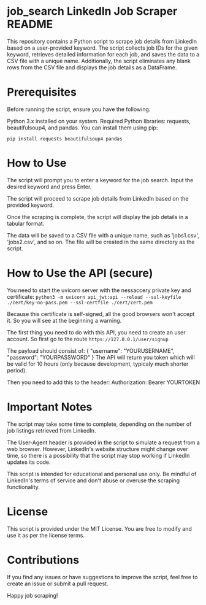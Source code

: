 # job_search LinkedIn Job Scraper README

This repository contains a Python script to scrape job details from LinkedIn based on a user-provided keyword. The script collects job IDs for the given keyword, retrieves detailed information for each job, and saves the data to a CSV file with a unique name. Additionally, the script eliminates any blank rows from the CSV file and displays the job details as a DataFrame.

# Prerequisites

Before running the script, ensure you have the following:

Python 3.x installed on your system.
Required Python libraries: requests, beautifulsoup4, and pandas. You can install them using pip:

`pip install requests beautifulsoup4 pandas`

# How to Use

The script will prompt you to enter a keyword for the job search. Input the desired keyword and press Enter.

The script will proceed to scrape job details from LinkedIn based on the provided keyword.

Once the scraping is complete, the script will display the job details in a tabular format.

The data will be saved to a CSV file with a unique name, such as 'jobs1.csv', 'jobs2.csv', and so on. The file will be created in the same directory as the script.

# How to Use the API (secure)

You need to start the uvicorn server with the nessaccery private key and certificate:
`python3 -m uvicorn api_jwt:api --reload --ssl-keyfile ./cert/key-no-pass.pem --ssl-certfile ./cert/cert.pem`

Because this certificate is self-signed, all the good browsers won't accept it. So you will see at the beginning a warning.

The first thing you need to do with this API, you need to create an user account. So first go to the route
`https://127.0.0.1/user/signup`

The payload should consist of:
{
"username": "YOURUSERNAME",
"password": "YOURPASSWORD"
}
The API will return you token which will be valid for 10 hours (only because development, typicaly much shorter period).

Then you need to add this to the header:
Authorization: Bearer YOURTOKEN

# Important Notes

The script may take some time to complete, depending on the number of job listings retrieved from LinkedIn.

The User-Agent header is provided in the script to simulate a request from a web browser. However, LinkedIn's website structure might change over time, so there is a possibility that the script may stop working if LinkedIn updates its code.

This script is intended for educational and personal use only. Be mindful of LinkedIn's terms of service and don't abuse or overuse the scraping functionality.

# License

This script is provided under the MIT License. You are free to modify and use it as per the license terms.

# Contributions

If you find any issues or have suggestions to improve the script, feel free to create an issue or submit a pull request.

Happy job scraping!
